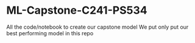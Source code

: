# ML-Capstone-C241-PS534
All the code/notebook to create our capstone model
We put only put our best performing model in this repo
